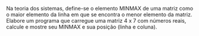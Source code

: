 Na teoria dos sistemas, define-se o elemento MINMAX de uma matriz como o maior elemento da linha
em que se encontra o menor elemento da matriz.
Elabore um programa que carregue uma matriz 4 x 7
com números reais, calcule e mostre seu MINMAX e sua posição (linha e coluna).
